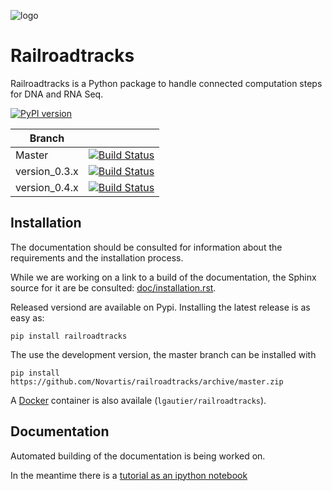 
![logo](https://raw.githubusercontent.com/Novartis/railroadtracks/master/doc/_static/logo_rrt.png)

Railroadtracks
==============

Railroadtracks is a Python package to handle connected computation steps for DNA and RNA Seq.

[![PyPI version](https://badge.fury.io/py/railroadtracks.svg)](http://badge.fury.io/py/railroadtracks)

| Branch        |                                                                                                                                                   |
|---------------|---------------------------------------------------------------------------------------------------------------------------------------------------|
| Master        | [![Build Status](https://travis-ci.org/Novartis/railroadtracks.svg?branch=master)](https://travis-ci.org/Novartis/railroadtracks/branches)        |
| version_0.3.x | [![Build Status](https://travis-ci.org/Novartis/railroadtracks.svg?branch=version_0.3.x)](https://travis-ci.org/Novartis/railroadtracks/branches) |
| version_0.4.x | [![Build Status](https://travis-ci.org/Novartis/railroadtracks.svg?branch=version_0.4.x)](https://travis-ci.org/Novartis/railroadtracks/branches) |



Installation
------------

The documentation should be consulted for information about the requirements and the installation process.

While we are working on a link to a build of the documentation, the Sphinx source for it
are be consulted: [doc/installation.rst](https://raw.githubusercontent.com/Novartis/railroadtracks/master/doc/installation.rst).

Released versiond are available on Pypi. Installing the latest release is as easy as:
```
pip install railroadtracks
```

The use the development version, the master branch can be installed with
```
pip install https://github.com/Novartis/railroadtracks/archive/master.zip
```

A [Docker](http://www.docker.io) container is also availale (`lgautier/railroadtracks`).

Documentation
-------------

Automated building of the documentation is being worked on.

In the meantime there is a [tutorial as an ipython notebook](http://nbviewer.ipython.org/github/Novartis/railroadtracks/blob/master/doc/notebooks/railroadtracks_tutorial.ipynb")


